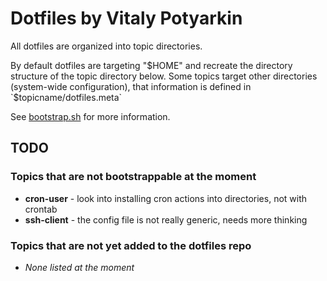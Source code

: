 # Dotfiles by Vitaly Potyarkin

All dotfiles are organized into topic directories.

By default dotfiles are targeting "$HOME" and recreate the directory structure
of the topic directory below. Some topics target other directories (system-wide
configuration), that information is defined in `$topicname/dotfiles.meta`

See [bootstrap.sh](./bootstrap.sh) for more information.


## TODO

### Topics that are not bootstrappable at the moment

- **cron-user** - look into installing cron actions into directories, not with
  crontab
- **ssh-client** - the config file is not really generic, needs more thinking

### Topics that are not yet added to the dotfiles repo

- *None listed at the moment*
